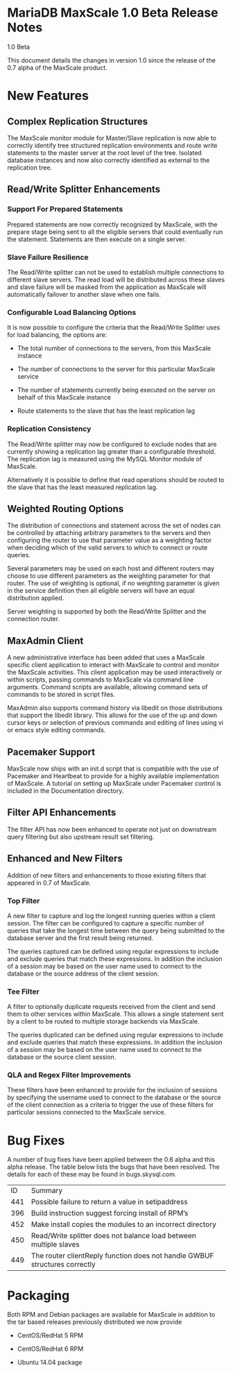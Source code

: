 # MariaDB MaxScale 1.0 Beta Release Notes

1.0 Beta

This document details the changes in version 1.0 since the release of the 0.7 alpha of the MaxScale product.

# New Features

## Complex Replication Structures

The MaxScale monitor module for Master/Slave replication is now able to correctly identify tree structured replication environments and route write statements to the master server at the root level of the tree. Isolated database instances and now also correctly identified as external to the replication tree.

## Read/Write Splitter Enhancements

### Support For Prepared Statements

Prepared statements are now correctly recognized by MaxScale, with the prepare stage being sent to all the eligible servers that could eventually run the statement. Statements are then execute on a single server.

### Slave Failure Resilience

The Read/Write splitter can not be used to establish multiple connections to different slave servers. The read load will be distributed across these slaves and slave failure will be masked from the application as MaxScale will automatically failover to another slave when one fails.

### Configurable Load Balancing Options

It is now possible to configure the criteria that the Read/Write Splitter uses for load balancing, the options are:

* The total number of connections to the servers, from this MaxScale instance

* The number of connections to the server for this particular MaxScale service

* The number of statements currently being executed on the server on behalf of this MaxScale instance

* Route statements to the slave that has the least replication lag

### Replication Consistency

The Read/Write splitter may now be configured to exclude nodes that are currently showing a replication lag greater than a configurable threshold. The replication lag is measured using the MySQL Monitor module of MaxScale.

Alternatively it is possible to define that read operations should be routed to the slave that has the least measured replication lag.

## Weighted Routing Options

The distribution of connections and statement across the set of nodes can be controlled by attaching arbitrary parameters to the servers and then configuring the router to use that parameter value as a weighting factor when deciding which of the valid servers to which to connect or route queries.

Several parameters may be used on each host and different routers may choose to use different parameters as the weighting parameter for that router. The use of weighting is optional, if no weighting parameter is given in the service definition then all eligible servers will have an equal distribution applied.

Server weighting is supported by both the Read/Write Splitter and the connection router.

## MaxAdmin Client

A new administrative interface has been added that uses a MaxScale specific client application to interact with MaxScale to control and monitor the MaxScale activities. This client application may be used interactively or within scripts, passing commands to MaxScale via command line arguments. Command scripts are available, allowing command sets of commands to be stored in script files. 

MaxAdmin also supports command history via libedit on those distributions that support the libedit library. This allows for the use of the up and down cursor keys or selection of previous commands and editing of lines using vi or emacs style editing commands.

## Pacemaker Support

MaxScale now ships with an init.d script that is compatible with the use of Pacemaker and Heartbeat to provide for a highly available implementation of MaxScale. A tutorial on setting up MaxScale under Pacemaker control is included in the Documentation directory.

## Filter API Enhancements

The filter API has now been enhanced to operate not just on downstream query filtering but also upstream result set filtering.

## Enhanced and New Filters

Addition of new filters and enhancements to those existing filters that appeared in 0.7 of MaxScale.

### Top Filter

A new filter to capture and log the longest running queries within a client session. The filter can be configured to capture a specific number of queries that take the longest time between the query being submitted to the database server and the first result being returned.

The queries captured can be defined using regular expressions to include and exclude queries that match these expressions. In addition the inclusion of a session may be based on the user name used to connect to the database or the source address of the client session.

### Tee Filter

A filter to optionally duplicate requests received from the client and send them to other services within MaxScale. This allows a single statement sent by a client to be routed to multiple storage backends via MaxScale.

The queries duplicated can be defined using regular expressions to include and exclude queries that match these expressions. In addition the inclusion of a session may be based on the user name used to connect to the database or the source client session.

### QLA and Regex Filter Improvements

These filters have been enhanced to provide for the inclusion of sessions by specifying the username used to connect to the database or the source of the client connection as a criteria to trigger the use of these filters for particular sessions connected to the MaxScale service.

# Bug Fixes

A number of bug fixes have been applied between the 0.6 alpha and this alpha release. The table below lists the bugs that have been resolved. The details for each of these may be found in bugs.skysql.com.

<table>
  <tr>
    <td>ID</td>
    <td>Summary</td>
  </tr>
  <tr>
    <td>441</td>
    <td>Possible failure to return a value in setipaddress</td>
  </tr>
  <tr>
    <td>396</td>
    <td>Build instruction suggest forcing install of RPM’s</td>
  </tr>
  <tr>
    <td>452</td>
    <td>Make install copies the modules to an incorrect directory</td>
  </tr>
  <tr>
    <td>450</td>
    <td>Read/Write splitter does not balance load between multiple slaves</td>
  </tr>
  <tr>
    <td>449</td>
    <td>The router clientReply function does not handle GWBUF structures correctly</td>
  </tr>
</table>


# Packaging

Both RPM and Debian packages are available for MaxScale in addition to the tar based releases previously distributed we now provide

* CentOS/RedHat 5 RPM

* CentOS/RedHat 6 RPM

* Ubuntu 14.04 package

